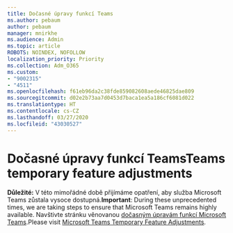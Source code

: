 ```yaml
---
title: Dočasné úpravy funkcí Teams
ms.author: pebaum
author: pebaum
manager: mnirkhe
ms.audience: Admin
ms.topic: article
ROBOTS: NOINDEX, NOFOLLOW
localization_priority: Priority
ms.collection: Adm_O365
ms.custom:
- "9002315"
- "4511"
ms.openlocfilehash: f61eb96da2c38fde859082608aede46825dae809
ms.sourcegitcommit: d02e2b73aa7d0453d7baca1ea5a186cf6081d022
ms.translationtype: HT
ms.contentlocale: cs-CZ
ms.lasthandoff: 03/27/2020
ms.locfileid: "43030527"
---
```

# <a name="teams-temporary-feature-adjustments"></a><span data-ttu-id="f3c9e-102">Dočasné úpravy funkcí Teams</span><span class="sxs-lookup"><span data-stu-id="f3c9e-102">Teams temporary feature adjustments</span></span>

<span data-ttu-id="f3c9e-103">**Důležité:** V této mimořádné době přijímáme opatření, aby služba Microsoft Teams zůstala vysoce dostupná.</span><span class="sxs-lookup"><span data-stu-id="f3c9e-103">**Important**: During these unprecedented times, we are taking steps to ensure that Microsoft Teams remains highly available.</span></span> <span data-ttu-id="f3c9e-104">Navštivte stránku věnovanou [dočasným úpravám funkcí Microsoft Teams](https://admin.microsoft.com/Adminportal/Home?source=applauncher#MessageCenter?id=MC206581).</span><span class="sxs-lookup"><span data-stu-id="f3c9e-104">Please visit [Microsoft Teams Temporary Feature Adjustments](https://admin.microsoft.com/Adminportal/Home?source=applauncher#MessageCenter?id=MC206581).</span></span>
